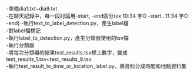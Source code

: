 -準備dia1.txt~dia9.txt  
-在聊天紀錄中，每一段討論用-start, -end區分(ex 10:34 宇O -start...11:34 宇O -end)
-執行text_to_label_detection.py，產生label檔  
-對label檔標記  
-執行label_to_detection.py，產生分類器使用的tsv檔  
-執行分類器  
-將每次分類器的結果test_results.tsv標上數字，變成test_results_1.tsv~test_results_9.tsv  
-執行test_result_to_time_or_location_label.py，將資料分成時間和地點資料集